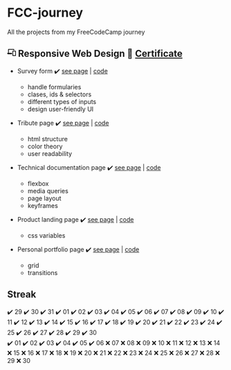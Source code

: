 # FCC-journey
All the projects from my FreeCodeCamp journey

## <svg width="20px" height="20px" aria-hidden="true" viewBox="0 0 640 512" xmlns="http://www.w3.org/2000/svg" class="cert-header-icon"><path d="M112 48h352v48h48V32a32.09 32.09 0 00-32-32H96a32.09 32.09 0 00-32 32v256H16a16 16 0 00-16 16v16a64.14 64.14 0 0063.91 64H352v-96H112zm492 80H420a36 36 0 00-36 36v312a36 36 0 0036 36h184a36 36 0 0036-36V164a36 36 0 00-36-36zm-12 336H432V176h160z"></path></svg> Responsive Web Design 📜 [Certificate](https://www.freecodecamp.org/certification/joelencinas/responsive-web-design)

- Survey form ✔️  [see page](https://codepen.io/JoelEncinasMartin/pen/QWQVJar) | [code](https://github.com/JoelEncinas/FCC-journey/tree/main/responsive_web_design/Survey_form)

  - handle formularies
  - clases, ids & selectors
  - different types of inputs
  - design user-friendly UI
  
- Tribute page ✔️  [see page](https://codepen.io/JoelEncinasMartin/pen/wvyjxpN) | [code](https://github.com/JoelEncinas/FCC-journey/tree/main/responsive_web_design/Tribute_page)

  - html structure
  - color theory
  - user readability
  
- Technical documentation page ✔️  [see page](https://codepen.io/JoelEncinasMartin/pen/zYRmzoM) | [code](https://github.com/JoelEncinas/FCC-journey/tree/main/responsive_web_design/Technical_documentation_page)

  - flexbox
  - media queries
  - page layout
  - keyframes
  
- Product landing page ✔️  [see page](https://codepen.io/JoelEncinasMartin/pen/JjpwbXE) | [code](https://github.com/JoelEncinas/FCC-journey/tree/main/responsive_web_design/Product_Landing_page)

  - css variables
  
- Personal portfolio page ✔️  [see page](https://codepen.io/JoelEncinasMartin/pen/LYQMabB) | [code](https://github.com/JoelEncinas/FCC-journey/tree/main/responsive_web_design/Portfolio)

  - grid
  - transitions

## Streak 
✔️ 29 ✔️ 30 ✔️ 31 ✔️ 01 ✔️ 02 ✔️ 03 ✔️ 04 ✔️ 05 ✔️ 06 ✔️ 07 ✔️ 08 ✔️ 09 ✔️ 10 ✔️ 11 ✔️ 12 ✔️ 13 ✔️ 14 ✔️ 15 ✔️ 16 ✔️ 17 ✔️ 18 ✔️ 19 ✔️ 20 ✔️ 21 ✔️ 22 ✔️ 23 ✔️ 24 ✔️ 25 ✔️ 26 ✔️ 27 ✔️ 28 ✔️ 29 ✔️ 30  
✔️ 01 ✔️ 02 ✔️ 03 ✔️ 04 ✔️ 05 ✔️ 06 ❌ 07 ❌ 08 ❌ 09 ❌ 10 ❌ 11 ❌ 12 ❌ 13 ❌ 14 ❌ 15 ❌ 16 ❌ 17 ❌ 18 ❌ 19 ❌ 20 ❌ 21 ❌ 22 ❌ 23 ❌ 24 ❌ 25 ❌ 26 ❌ 27 ❌ 28 ❌ 29 ❌ 30  
